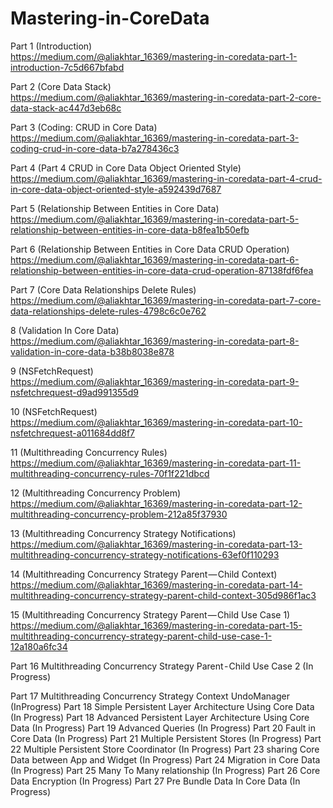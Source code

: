 # Mastering-in-CoreData

Part 1 (Introduction) </br>
 https://medium.com/@aliakhtar_16369/mastering-in-coredata-part-1-introduction-7c5d667bfabd

Part 2 (Core Data Stack) </br>
https://medium.com/@aliakhtar_16369/mastering-in-coredata-part-2-core-data-stack-ac447d3eb68c

Part 3 (Coding: CRUD in Core Data) </br>
https://medium.com/@aliakhtar_16369/mastering-in-coredata-part-3-coding-crud-in-core-data-b7a278436c3

Part 4 (Part 4 CRUD in Core Data Object Oriented Style) </br>
https://medium.com/@aliakhtar_16369/mastering-in-coredata-part-4-crud-in-core-data-object-oriented-style-a592439d7687

Part 5 (Relationship Between Entities in Core Data) </br>
https://medium.com/@aliakhtar_16369/mastering-in-coredata-part-5-relationship-between-entities-in-core-data-b8fea1b50efb

Part 6 (Relationship Between Entities in Core Data CRUD Operation) </br>
https://medium.com/@aliakhtar_16369/mastering-in-coredata-part-6-relationship-between-entities-in-core-data-crud-operation-87138fdf6fea

Part 7 (Core Data Relationships Delete Rules) </br>
https://medium.com/@aliakhtar_16369/mastering-in-coredata-part-7-core-data-relationships-delete-rules-4798c6c0e762 

8 (Validation In Core Data) </br>
https://medium.com/@aliakhtar_16369/mastering-in-coredata-part-8-validation-in-core-data-b38b8038e878

9 (NSFetchRequest) </br>
https://medium.com/@aliakhtar_16369/mastering-in-coredata-part-9-nsfetchrequest-d9ad991355d9

10 (NSFetchRequest) </br>
https://medium.com/@aliakhtar_16369/mastering-in-coredata-part-10-nsfetchrequest-a011684dd8f7

11 (Multithreading Concurrency Rules) </br>
https://medium.com/@aliakhtar_16369/mastering-in-coredata-part-11-multithreading-concurrency-rules-70f1f221dbcd

12 (Multithreading Concurrency Problem) </br>
https://medium.com/@aliakhtar_16369/mastering-in-coredata-part-12-multithreading-concurrency-problem-212a85f37930

13 (Multithreading Concurrency Strategy Notifications) </br>
https://medium.com/@aliakhtar_16369/mastering-in-coredata-part-13-multithreading-concurrency-strategy-notifications-63ef0f110293

14 (Multithreading Concurrency Strategy Parent — Child Context) </br>
https://medium.com/@aliakhtar_16369/mastering-in-coredata-part-14-multithreading-concurrency-strategy-parent-child-context-305d986f1ac3

15 (Multithreading Concurrency Strategy Parent — Child Use Case 1) </br>
https://medium.com/@aliakhtar_16369/mastering-in-coredata-part-15-multithreading-concurrency-strategy-parent-child-use-case-1-12a180a6fc34


Part 16 Multithreading Concurrency Strategy Parent - Child Use Case 2 
(In Progress)

Part 17 Multithreading Concurrency Strategy Context UndoManager 
(InProgress)
Part 18 Simple Persistent Layer Architecture Using Core Data
(In Progress)
Part 18 Advanced Persistent Layer Architecture Using Core Data
(In Progress)
Part 19 Advanced Queries
(In Progress)
Part 20 Fault in Core Data
(In Progress)
Part 21 Multiple Persistent Stores
(In Progress)
Part 22 Multiple Persistent Store Coordinator
(In Progress)
Part 23 sharing Core Data between App and Widget 
(In Progress)
Part 24 Migration in Core Data
(In Progress)
Part 25 Many To Many relationship 
(In Progress)
Part 26 Core Data Encryption 
(In Progress)
Part 27 Pre Bundle Data In Core Data
(In Progress)
